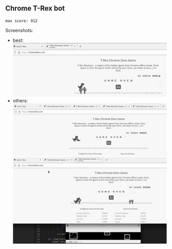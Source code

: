 ## Chrome T-Rex bot
```
max score: 912
```
Screenshots:
* best:
![](./screenshots/Screenshot_20211218_012328.png)
* others:
![](./screenshots/Screenshot_20211218_011441.png)
![](./screenshots/Screenshot_20211218_012627.png)
